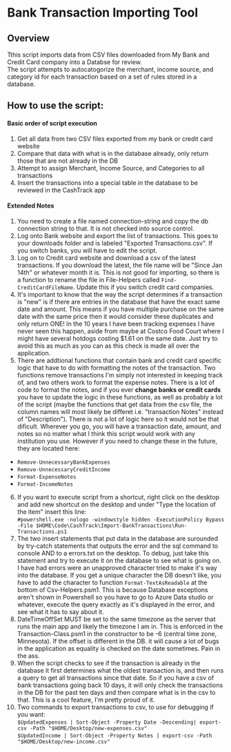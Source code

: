 # Bank Transaction Importing Tool

## Overview
Tthis script imports data from CSV files downloaded from My Bank and Credit Card company into a Databse for review.  
The script attempts to autocatogorize the merchant, income source, and category id for each transaction based on a set of rules stored in a database.

## How to use the script:

#### Basic order of script execution
1. Get all data from two CSV files exported from my bank or credit card website
2. Compare that data with what is in the database already, only return those that are not already in the DB
3. Attempt to assign Merchant, Income Source, and Categories to all transactions
4. Insert the transactions into a special table in the database to be reviewed in the CashTrack app

#### Extended Notes

1. You need to create a file named connection-string and copy the db connection string to that. It is not checked into source control.
2. Log onto Bank website and export the list of transactions. This goes to your downloads folder and is labeled "Exported Transactions.csv". If you switch banks, you will have to edit the script.
3. Log on to Credit card website and download a csv of the latest transactions. If you download the latest, the file name will be "Since Jan 14th" or whatever month it is. This is not good for importing, so there is a function to rename the file in File-Helpers called `Find-CreditCardFileName`. Update this if you switch credit card companies.
4. It's important to know that the way the script determines if a transaction is "new" is if there are entries in the database that have the exact same date and amount. This means if you have multiple purchase on the same date with the same price then it would consider these duplicates and only return ONE! In the 10 years I have been tracking expenses I have never seen this happen, aside from maybe at Costco Food Court where I might have several hotdogs costing $1.61 on the same date. Just try to avoid this as much as you can as this check is made all over the application.
5. There are addtional functions that contain bank and credit card specific logic that have to do with formatting the notes of the transaction. Two functions remove transactions I'm simply not interested in keeping track of, and two others work to format the expense notes. There is a lot of code to format the notes, and if you ever **change banks or credit cards** you have to update the logic in these functions, as well as probably a lot of the script (maybe the functions that get data from the csv file, the column names will most likely be differet i.e. "transaction Notes" instead of "Description"). There is not a lot of logic here so it would not be that dificult. Wherever you go, you will have a transaction date, amount, and notes so no matter what I think this script would work with any institution you use. However if you need to change these in the future, they are located here:  
- `Remove-UnnecessaryBankExpenses`  
- `Remove-UnnecessaryCreditIncome`  
- `Format-ExpenseNotes`  
- `Format-IncomeNotes`  
6. If you want to execute script from a shortcut, right click on the desktop and add new shortcut on the desktop and under "Type the location of the item" insert this line:  
``#powershell.exe -nologo -windowstyle hidden -ExecutionPolicy Bypass -File $HOME\Code\CashTrack\Import-BankTransactions\Run-Transactions.ps1``
7. The two insert statements that put data in the database are surounded by try-catch statements that outputs the error and the sql command to console AND to a errors.txt on the desktop. To debug, just take this statement and try to execute it on the database to see what is going on. I have had errors were an unapproved character tried to make it's way into the database. If you get a unique character the DB doesn't like, you have to add the character to function `Format-TextAsReadable` at the bottom of Csv-Helpers.psm1. This is because Database exceptions aren't shown in Powershell so you have to go to Azure Data studio or whatever, execute the query exactly as it's displayed in the error, and see what it has to say about it.
8. DateTimeOffSet MUST be set to the same timezone as the server that runs the main app and likely the timezone I am in. This is enforced in the Transaction-Class.psm1 in the constructor to be -6 (central time zone, Minnesota). If the offset is different in the DB. it will cause a lot of bugs in the application as equality is checked on the date sometimes. Pain in the ass.
9. When the script checks to see if the transaction is already in the database it first determines what the oldest transaction is, and then runs a query to get all transactions since that date. So if you have a csv of bank transactions going back 10 days, it will only check the transactions in the DB for the past ten days and then compare what is in the csv to that. This is a cool feature, I'm pretty proud of it.
10. Two commands to export transactions to csv, to use for debugging if you want:  
``$UpdatedExpenses | Sort-Object -Property Date -Descending| export-csv -Path "$HOME/Desktop/new-expenses.csv"``  
``$UpdatedIncome | Sort-Object -Property Notes | export-csv -Path "$HOME/Desktop/new-income.csv"``